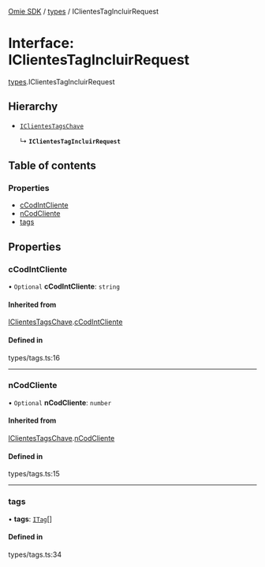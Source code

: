 [Omie SDK](../README.md) / [types](../modules/types.md) / IClientesTagIncluirRequest

# Interface: IClientesTagIncluirRequest

[types](../modules/types.md).IClientesTagIncluirRequest

## Hierarchy

- [`IClientesTagsChave`](types.IClientesTagsChave.md)

  ↳ **`IClientesTagIncluirRequest`**

## Table of contents

### Properties

- [cCodIntCliente](types.IClientesTagIncluirRequest.md#ccodintcliente)
- [nCodCliente](types.IClientesTagIncluirRequest.md#ncodcliente)
- [tags](types.IClientesTagIncluirRequest.md#tags)

## Properties

### cCodIntCliente

• `Optional` **cCodIntCliente**: `string`

#### Inherited from

[IClientesTagsChave](types.IClientesTagsChave.md).[cCodIntCliente](types.IClientesTagsChave.md#ccodintcliente)

#### Defined in

types/tags.ts:16

___

### nCodCliente

• `Optional` **nCodCliente**: `number`

#### Inherited from

[IClientesTagsChave](types.IClientesTagsChave.md).[nCodCliente](types.IClientesTagsChave.md#ncodcliente)

#### Defined in

types/tags.ts:15

___

### tags

• **tags**: [`ITag`](types.ITag.md)[]

#### Defined in

types/tags.ts:34

